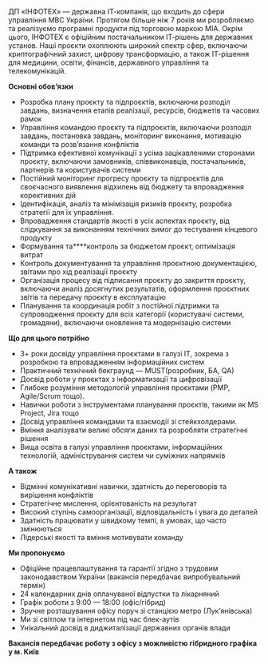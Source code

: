 ДП «ІНФОТЕХ» — державна ІТ-компанія, що входить до сфери управління МВС
України. Протягом більше ніж 7 років ми розробляємо та реалізуємо програмні
продукти під торговою маркою МІА. Окрім цього, ІНФОТЕХ є офіційним
постачальником ІТ-рішень для державних установ. Наші проєкти охоплюють широкий
спектр сфер, включаючи криптографічний захист, цифрову трансформацію, а також
ІТ-рішення для медицини, освіти, фінансів, державного управління та
телекомунікацій.

**Основні обов’язки**

  * Розробка плану проєкту та підпроєктів, включаючи розподіл завдань, визначення етапів реалізації, ресурсів, бюджетів та часових рамок
  * Управління командою проєкту та підпроєктів, включаючи розподіл завдань, постановка завдань, моніторинг виконання, мотивацію команди та розв’язання конфліктів
  * Підтримка ефективної комунікації з усіма зацікавленими сторонами проєкту, включаючи замовників, співвиконавців, постачальників, партнерів та користувачів системи
  * Постійний моніторинг прогресу проєкту та підпроєктів для своєчасного виявлення відхилень від бюджету та впровадження корективних дій
  * Ідентифікація, аналіз та мінімізація ризиків проєкту, розробка стратегії для їх управління.
  * Впровадження стандартів якості в усіх аспектах проєкту, від слідкування за виконанням технічних вимог до тестування кінцевого продукту
  * Формування та****контроль за бюджетом проєкт, оптимізація витрат
  * Контроль документування та управління проєктною документацією, звітами про хід реалізації проєкту
  * Організація процесу від підписання проєкту до закриття проєкту, включаючи аналіз досягнутих результатів, оформлення проєктних звітів та передачу проєкту в експлуатацію
  * Планування та координація робіт з постійної підтримки та супроводження проєкту для всіх категорії (користувачі системи, громадяни), включаючи оновлення та модернізацію системи

**Що для цього потрібно**

  * 3+ роки досвіду управління проєктами в галузі ІТ, зокрема з розробкою та впровадженням інформаційних систем
  * Практичний технічний бекграунд — MUST(розробник, БА, QA)
  * Досвід роботи у проєктах з інформатизації та цифровізації
  * Глибоке розуміння методологій управління проєктами (PMP, Agile/Scrum тощо).
  * Навички роботи з інструментами планування проєктів, такими як MS Project, Jira тощо
  * Досвід управління командами та взаємодії зі стейкхолдерами.
  * Вміння аналізувати великі обсяги даних та розробляти стратегічні рішення
  * Вища освіта в галузі управління проєктами, інформаційних технологій, адміністрування систем чи суміжних напрямків

**А також**

  * Відмінні комунікативні навички, здатність до переговорів та вирішення конфліктів
  * Стратегічне мислення, орієнтованість на результат
  * Високий ступінь самоорганізації, відповідальність і увага до деталей
  * Здатність працювати у швидкому темпі, в умовах, що часто змінюються
  * Лідерські якості та вміння мотивувати команду

**Ми пропонуємо**

  * Офіційне працевлаштування та гарантії згідно з трудовим законодавством України (вакансія передбачає випробувальний термін)
  * 24 календарних днів оплачуваної відпустки та лікарняний
  * Графік роботи з 9:00 — 18:00 (офіс/гібрид)
  * Зручне розташування офісу поруч зі станцією метро (Лук’янівська)
  * Ми зі світлом та інтернетом під час блек-аутів
  * Унікальний досвід в диджиталізації державних органів влади

**Вакансія передбачає роботу з офісу з можливістю гібридного графіка у м.
Київ**